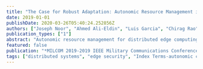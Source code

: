 ```yaml
---
title: "The Case for Robust Adaptation: Autonomic Resource Management is a Vulnerability"
date: 2019-01-01
publishDate: 2020-03-26T05:40:24.252856Z
authors: ["Joseph Noor", "Ahmed Ali-Eldin", "Luis Garcia", "Chirag Rao", "Venkat R Dasari", "Deepak Ganesan", "Brian Jalaian", "Shenoy ‡8", "Mani Srivastava", "Prashant Shenoy", "Mani Srivastava"]
publication_types: ["1"]
abstract: "Autonomic resource management for distributed edge computing systems provides an effective means of enabling dynamic placement and adaptation in the face of network changes, load dynamics, and failures. However, adaptation in-and-of-itself offers a side channel by which malicious entities can extract valuable information. An attacker can take advantage of autonomic resource management techniques to fool a system into misallocating resources and crippling applications. Using a few scenarios, we outline how attacks can be launched using partial knowledge of the resource management substrate-with as little as a single compromised node. We argue that any system that provides adaptation must consider resource management as an attack surface. As such, we propose ADAPT 2 , a framework that incorporates concepts taken from Moving-Target Defense and state estimation techniques to ensure correctness and obfuscate resource management, thereby protecting valuable system and application information from leaking."
featured: false
publication: "*MILCOM 2019-2019 IEEE Military Communications Conference (MILCOM)*"
tags: ["distributed systems", "edge security", "Index Terms-autonomic computing", "Internet-of-Things", "side-channel attacks"]
---
```


